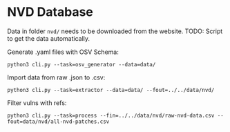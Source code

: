 # NVD Database

Data in folder `nvd/` needs to be downloaded from the website. 
TODO: Script to get the data automatically.

Generate .yaml files with OSV Schema:
```
python3 cli.py --task=osv_generator --data=data/
```

Import data from raw .json to .csv:
```
python3 cli.py --task=extractor --data=data/ --fout=../../data/nvd/
```

Filter vulns with refs:
```
python3 cli.py --task=process --fin=../../data/nvd/raw-nvd-data.csv --fout=data/nvd/all-nvd-patches.csv
```